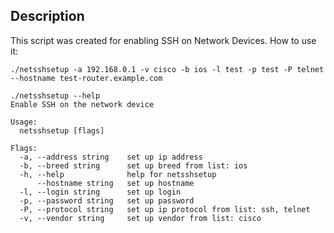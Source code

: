 ## Description

This script was created for enabling SSH on Network Devices. How to use it:
```
./netsshsetup -a 192.168.0.1 -v cisco -b ios -l test -p test -P telnet --hostname test-router.example.com
```

```
./netsshsetup --help
Enable SSH on the network device

Usage:
  netsshsetup [flags]

Flags:
  -a, --address string    set up ip address
  -b, --breed string      set up breed from list: ios
  -h, --help              help for netsshsetup
      --hostname string   set up hostname
  -l, --login string      set up login
  -p, --password string   set up password
  -P, --protocol string   set up ip protocol from list: ssh, telnet
  -v, --vendor string     set up vendor from list: cisco
  ```
